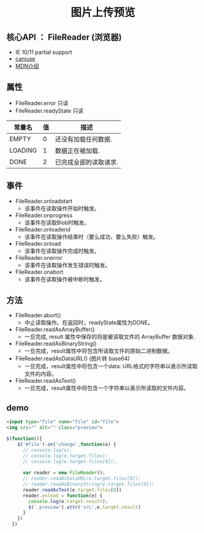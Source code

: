 # <p align="center">图片上传预览</p>
## 核心API ： FileReader (浏览器)
- IE 10/11 partial support
- [caniuse](https://caniuse.com/#search=FileReader)
- [MDN介绍](https://developer.mozilla.org/zh-CN/docs/Web/API/FileReader)
## 属性
- FileReader.error 只读
- FileReader.readyState 只读

| 常量名  | 值  | 描述                  |
| ------- | --- | --------------------- |
| EMPTY   | 0   | 还没有加载任何数据.   |
| LOADING | 1   | 数据正在被加载.       |
| DONE    | 2   | 已完成全部的读取请求. |

## 事件
- FileReader.onloadstart
  - 该事件在读取操作开始时触发。
- FileReader.onprogress
  - 该事件在读取Blob时触发。
- FileReader.onloadend
  - 该事件在读取操作结束时（要么成功，要么失败）触发。
- FileReader.onload
  - 该事件在读取操作完成时触发。
- FileReader.onerror
  - 该事件在读取操作发生错误时触发。
- FileReader.onabort
  - 该事件在读取操作被中断时触发。

## 方法
- FileReader.abort()
  - 中止读取操作。在返回时，readyState属性为DONE。
- FileReader.readAsArrayBuffer()
  - 一旦完成, result 属性中保存的将是被读取文件的 ArrayBuffer 数据对象.
- FileReader.readAsBinaryString() 
  - 一旦完成，result属性中将包含所读取文件的原始二进制数据。
- FileReader.readAsDataURL()  (图片转 base64)
  - 一旦完成，result属性中将包含一个data: URL格式的字符串以表示所读取文件的内容。
- FileReader.readAsText()
  - 一旦完成，result属性中将包含一个字符串以表示所读取的文件内容。

## demo
```html
<input type="file" name="file" id="file">
<img src="" alt="" class="preview">
```
```javascript
$(function(){
    $('#file').on('change',function(e) {
      // console.log(e);
      // console.log(e.target.files);
      // console.log(e.target.files[0]);
      
      var reader = new FileReader();
      // reader.readAsDataURL(e.target.files[0]);
      // reader.readAsBinaryString(e.target.files[0]);
      reader.readAsText(e.target.files[0])
      reader.onload = function(e) {
        console.log(e.target.result);
        $('.preview').attr('src',e.target.result)
      }
    })
  })
```